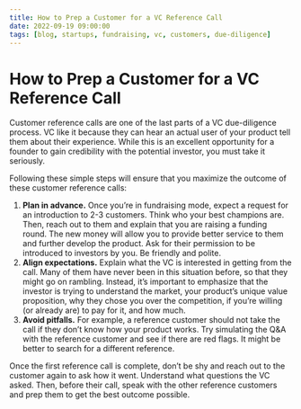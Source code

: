 ```yaml
---
title: How to Prep a Customer for a VC Reference Call
date: 2022-09-19 09:00:00
tags: [blog, startups, fundraising, vc, customers, due-diligence]
---
```


# How to Prep a Customer for a VC Reference Call

Customer reference calls are one of the last parts of a VC due-diligence process. VC like it because they can hear an actual user of your product tell them about their experience. While this is an excellent opportunity for a founder to gain credibility with the potential investor, you must take it seriously.

Following these simple steps will ensure that you maximize the outcome of these customer reference calls:

1.  **Plan in advance.** Once you’re in fundraising mode, expect a request for an introduction to 2-3 customers. Think who your best champions are. Then, reach out to them and explain that you are raising a funding round. The new money will allow you to provide better service to them and further develop the product. Ask for their permission to be introduced to investors by you. Be friendly and polite.
2.  **Align expectations.** Explain what the VC is interested in getting from the call. Many of them have never been in this situation before, so that they might go on rambling. Instead, it’s important to emphasize that the investor is trying to understand the market, your product’s unique value proposition, why they chose you over the competition, if you’re willing (or already are) to pay for it, and how much.
3.  **Avoid pitfalls.** For example, a reference customer should not take the call if they don’t know how your product works. Try simulating the Q&A with the reference customer and see if there are red flags. It might be better to search for a different reference.

Once the first reference call is complete, don’t be shy and reach out to the customer again to ask how it went. Understand what questions the VC asked. Then, before their call, speak with the other reference customers and prep them to get the best outcome possible.
